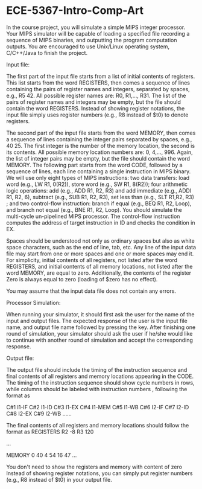 # ECE-5367-Intro-Comp-Art

In the course project, you will simulate a simple MIPS integer processor. Your MIPS simulator will be capable of loading a specified file recording a sequence of MIPS binaries, and outputting the program computation outputs. You are encouraged to use Unix/Linux operating system, C/C++/Java to finish the project. 

Input file: 

The first part of the input file starts from a list of initial contents of registers. This list starts from the word REGISTERS, then comes a sequence of lines containing the pairs of register names and integers, separated by spaces, e.g., R5 42. All possible register names are: R0, R1,..., R31. The list of the pairs of register names and integers may be empty, but the file should contain the word REGISTERS. Instead of showing register notations, the input file simply uses register numbers (e.g., R8 instead of $t0) to denote registers. 

The second part of the input  file starts from the word MEMORY, then comes a sequence of lines containing the integer pairs separated by spaces, e.g., 40 25. The first integer is the number of the memory location, the second is its contents. All possible memory location numbers are: 0, 4,..., 996. Again, the list of integer pairs may be empty, but the file should contain the word MEMORY.
The following part starts from the word CODE, followed by a sequence of lines, each line containing a single instruction in MIPS binary. We will use only eight types of MIPS instructions: two data transfers: load word (e.g., LW R1, 0(R2)), store word (e.g., SW R1, 8(R2)); four arithmetic logic operations: add (e.g., ADD R1, R2, R3) and add immediate (e.g., ADDI R1, R2, 6), subtract (e.g., SUB R1, R2, R3), set less than (e.g., SLT R1,R2, R3) ; and two control-flow instruction: branch if equal (e.g., BEQ R1, R2, Loop), and branch not equal (e.g., BNE R1, R2, Loop). You should simulate the multi-cycle un-pipelined MIPS processor. The control-flow instruction computes the address of target instruction in ID and checks the condition in EX.

Spaces should be understood not only as ordinary spaces but also as white space characters, such as the end of line, tab, etc. Any line of the input data file may start from one or more spaces and one or more spaces may end it. For simplicity, initial contents of all registers, not listed after the word REGISTERS, and initial contents of all memory locations, not listed after the word MEMORY, are equal to zero. Additionally, the contents of the register Zero is always equal to zero (loading of $zero has no effect).

You may assume that the input data file does not contain any errors. 

Processor Simulation: 

When running your simulator, it should first ask the user for the name of the input and output files. The expected response of the user is the input file name, and output file name followed by pressing the <ENTER> key. After finishing one round of simulation, your simulator should ask the user if he/she would like to continue with another round of simulation and accept the corresponding response.  


Output file: 

The output file should include the timing of the instruction sequence and final contents of all registers and memory locations appearing in the CODE.
The timing of the instruction sequence should show cycle numbers in rows, while columns should be labeled with instruction numbers , following the format as 

C#1 I1-IF
C#2 I1-ID
C#3 I1-EX
C#4 I1-MEM
C#5 I1-WB
C#6 I2-IF
C#7 I2-ID
C#8 I2-EX
C#9 I2-WB
……


The final contents of all registers and memory locations should follow the format as
REGISTERS
R2 -8
R3 120

...

MEMORY
0 40
4 54
16 47
...

You don't need to show the registers and memory with content of zero
Instead of showing register notations, you can simply put register numbers (e.g., R8 instead of $t0) in your output file. 
